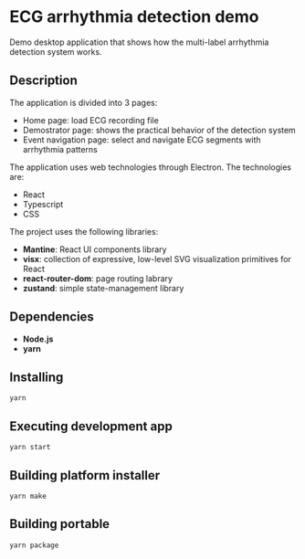 # ECG arrhythmia detection demo
Demo desktop application that shows how the multi-label arrhythmia detection system works.

## Description
The application is divided into 3 pages:
* Home page: load ECG recording file
* Demostrator page: shows the practical behavior of the detection system
* Event navigation page: select and navigate ECG segments with arrhythmia patterns

The application uses web technologies through Electron. The technologies are:
* React
* Typescript
* CSS

The project uses the following libraries:
* **Mantine**: React UI components library
* **visx**: collection of expressive, low-level SVG visualization primitives for React
* **react-router-dom**: page routing labrary
* **zustand**: simple state-management library

## Dependencies
* **Node.js**
* **yarn**

## Installing
```
yarn
```

## Executing development app
```
yarn start
```

## Building platform installer
```
yarn make
```

## Building portable
```
yarn package
```
